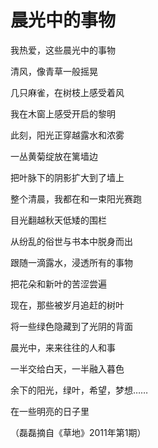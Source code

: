 # 晨光中的事物

我热爱，这些晨光中的事物 

清风，像青草一般摇晃 

几只麻雀，在树枝上感受着风 

我在木窗上感受开启的黎明 

此刻，阳光正穿越露水和浓雾 

一丛黄菊绽放在篱墙边 

把叶脉下的阴影扩大到了墙上 

整个清晨，我都在和一束阳光赛跑 

目光翻越秋天低矮的围栏 

从纷乱的俗世与书本中脱身而出 

跟随一滴露水，浸透所有的事物 

把花朵和新叶的苦涩尝遍 

现在，那些被岁月追赶的树叶 

将一些绿色隐藏到了光阴的背面 

晨光中，来来往往的人和事 

一半交给白天，一半融入暮色 

余下的阳光，绿叶，希望，梦想…… 

在一些明亮的日子里 

（磊磊摘自《草地》2011年第1期）
